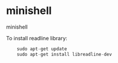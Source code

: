 # minishell
minishell

To install readline library: 
```c
    sudo apt-get update
    sudo apt-get install libreadline-dev
```